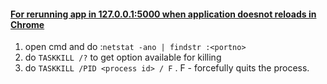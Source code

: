 #### <u>For rerunning app in 127.0.0.1:5000 when application doesnot reloads in Chrome</u>



1. open cmd and do :`netstat -ano | findstr :<portno>`
2. do `TASKKILL /?` to get option available for killing
3. do `TASKKILL /PID <process id> / F`  . F - forcefully quits the process.

